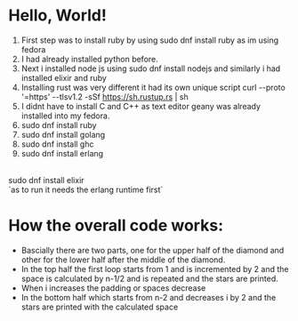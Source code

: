# Hello, World!

1. First step was to install ruby by using sudo dnf install ruby as im using fedora
2. I had already installed python before.
3. Next i installed node js using sudo dnf install nodejs and similarly i had installed elixir and ruby
4. Installing rust was very different it had its own unique script curl --proto '=https' --tlsv1.2 -sSf https://sh.rustup.rs | sh
5. I didnt have to install C and C++ as text editor geany was already installed into my fedora.
6. sudo dnf install ruby
7. sudo dnf install golang
8. sudo dnf install ghc
9.  sudo dnf install erlang
<br>
    sudo dnf install elixir 
<br>
    `as to run it needs the erlang runtime first`


# How the overall code works:
- Bascially there are two parts, one for the upper half of the diamond and other for the lower half after the middle of the diamond.
- In the top half the first loop starts from 1 and is incremented by 2 and the space is calculated by n-1/2 and is repeated and the stars are printed.
- When i increases the padding or spaces decrease
- In the bottom half which starts from n-2 and decreases i by 2 and the stars are printed with the calculated space
